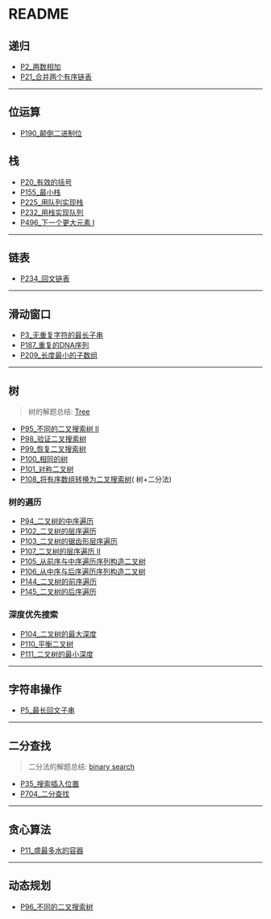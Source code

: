 # README

## 递归

- [P2_两数相加](./src/main/java/com/uyaki/leetcode/editor/cn/doc/content/P2_AddTwoNumbers.md)
- [P21_合并两个有序链表](./src/main/java/com/uyaki/leetcode/editor/cn/doc/content/P21_MergeTwoSortedLists.md)

---

## 位运算

- [P190_颠倒二进制位](./src/main/java/com/uyaki/leetcode/editor/cn/doc/content/P190_ReverseBits.md)

## 栈

- [P20_有效的括号](./src/main/java/com/uyaki/leetcode/editor/cn/doc/content/P20_ValidParentheses.md)
- [P155_最小栈](./src/main/java/com/uyaki/leetcode/editor/cn/doc/content/P155_MinStack.md)
- [P225_用队列实现栈](./src/main/java/com/uyaki/leetcode/editor/cn/doc/content/P225_ImplementStackUsingQueues.md)
- [P232_用栈实现队列](./src/main/java/com/uyaki/leetcode/editor/cn/doc/content/P232_ImplementQueueUsingStacks.md)
- [P496_下一个更大元素 I](./src/main/java/com/uyaki/leetcode/editor/cn/doc/content/P496_NextGreaterElementI.md)

---

## 链表

- [P234_回文链表](./src/main/java/com/uyaki/leetcode/editor/cn/doc/content/P234_PalindromeLinkedList.md)

---

## 滑动窗口

- [P3_无重复字符的最长子串](./src/main/java/com/uyaki/leetcode/editor/cn/doc/content/P3_LongestSubstringWithoutRepeatingCharacters.md)
- [P187_重复的DNA序列](./src/main/java/com/uyaki/leetcode/editor/cn/doc/content/P187_RepeatedDnaSequences.md)
- [P209_长度最小的子数组](./src/main/java/com/uyaki/leetcode/editor/cn/doc/content/P209_MinimumSizeSubarraySum.md)

---

## 树

> 树的解题总结: [Tree](./src/main/java/com/uyaki/leetcode/editor/cn/doc/summarize/Tree.md)

- [P95_不同的二叉搜索树 II](./src/main/java/com/uyaki/leetcode/editor/cn/doc/content/P95_UniqueBinarySearchTreesIi.md)
- [P98_验证二叉搜索树](./src/main/java/com/uyaki/leetcode/editor/cn/doc/content/P98_ValidateBinarySearchTree.md)
- [P99_恢复二叉搜索树](./src/main/java/com/uyaki/leetcode/editor/cn/doc/content/P99_RecoverBinarySearchTree.md)
- [P100_相同的树](./src/main/java/com/uyaki/leetcode/editor/cn/doc/content/P100_SameTree.md)
- [P101_对称二叉树](./src/main/java/com/uyaki/leetcode/editor/cn/doc/content/P101_SymmetricTree.md)
- [P108_将有序数组转换为二叉搜索树](./src/main/java/com/uyaki/leetcode/editor/cn/doc/content/P108_ConvertSortedArrayToBinarySearchTree.md)(
  树+二分法)

### 树的遍历

- [P94_二叉树的中序遍历](./src/main/java/com/uyaki/leetcode/editor/cn/doc/content/P94_BinaryTreeInorderTraversal.md)
- [P102_二叉树的层序遍历](./src/main/java/com/uyaki/leetcode/editor/cn/doc/content/P102_BinaryTreeLevelOrderTraversal.md)
- [P103_二叉树的锯齿形层序遍历](./src/main/java/com/uyaki/leetcode/editor/cn/doc/content/P103_BinaryTreeZigzagLevelOrderTraversal.md)
- [P107_二叉树的层序遍历 II](./src/main/java/com/uyaki/leetcode/editor/cn/doc/content/P107_BinaryTreeLevelOrderTraversalIi.md)
- [P105_从前序与中序遍历序列构造二叉树](./src/main/java/com/uyaki/leetcode/editor/cn/doc/content/P105_ConstructBinaryTreeFromPreorderAndInorderTraversal.md)
- [P106_从中序与后序遍历序列构造二叉树](./src/main/java/com/uyaki/leetcode/editor/cn/doc/content/P106_ConstructBinaryTreeFromInorderAndPostorderTraversal.md)
- [P144_二叉树的前序遍历](./src/main/java/com/uyaki/leetcode/editor/cn/doc/content/P144_BinaryTreePreorderTraversal.md)
- [P145_二叉树的后序遍历](./src/main/java/com/uyaki/leetcode/editor/cn/doc/content/P145_BinaryTreePostorderTraversal.md)

### 深度优先搜索

- [P104_二叉树的最大深度](./src/main/java/com/uyaki/leetcode/editor/cn/doc/content/P104_MaximumDepthOfBinaryTree.md)
- [P110_平衡二叉树](./src/main/java/com/uyaki/leetcode/editor/cn/doc/content/P110_BalancedBinaryTree.md)
- [P111_二叉树的最小深度](./src/main/java/com/uyaki/leetcode/editor/cn/doc/content/P111_MinimumDepthOfBinaryTree.md)

---

## 字符串操作

- [P5_最长回文子串](./src/main/java/com/uyaki/leetcode/editor/cn/doc/content/P5_LongestPalindromicSubstring.md)

---

## 二分查找

> 二分法的解题总结: [binary search](./src/main/java/com/uyaki/leetcode/editor/cn/doc/summarize/BinarySearch.md) 
- [P35_搜索插入位置](./src/main/java/com/uyaki/leetcode/editor/cn/doc/content/P35_SearchInsertPosition.md)
- [P704_二分查找](./src/main/java/com/uyaki/leetcode/editor/cn/doc/content/P704_BinarySearch.md)

---

## 贪心算法

- [P11_盛最多水的容器](./src/main/java/com/uyaki/leetcode/editor/cn/doc/content/P11_ContainerWithMostWater.md)

---

## 动态规划

- [P96_不同的二叉搜索树](./src/main/java/com/uyaki/leetcode/editor/cn/doc/content/P96_UniqueBinarySearchTrees.md)